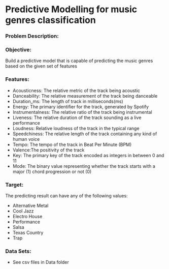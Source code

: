 # Predictive Modelling for music genres classification

### Problem Description:

### Objective:
Build a predictive model that is capable of predicting the music genres based on the given set of features

### Features:
* Acousticness: The relative metric of the track being acoustic
* Danceability: The relative measurement of the track being danceable
* Duration_ms: The length of track in milliseconds(ms)
* Energy: The primary identifier for the track, generated by Spotify
* Instrumentalness: The relative ratio of the track being instrumental
* Liveness: The relative duration of the track sounding as a live performance 
* Loudness: Relative loudness of the track in the typical range 
* Speedchiness: The relative length of the track containing any kind of human voice
* Tempo: The tempo of the track in Beat Per Minute (BPM)
* Valence:The positivity of the track
* Key: The primary key of the track encoded as integers in between 0 and 11
* Mode: The binary value representing whether the track starts with a major (1) chord progression or not (0)

### Target:
The predicting result can have any of the following values:
* Alternative Metal
* Cool Jazz
* Electro House
* Performance
* Salsa
* Texas Country
* Trap

### Data Sets:
* See csv files in Data folder


